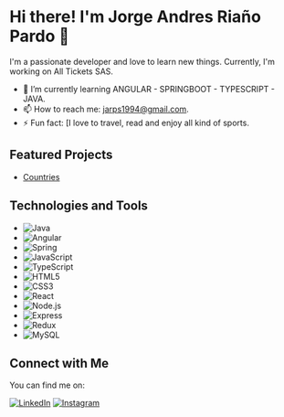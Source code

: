 # Hi there! I'm Jorge Andres Riaño Pardo 👋

I'm a passionate developer and love to learn new things. Currently, I'm working on All Tickets SAS.

- 🌱 I’m currently learning ANGULAR - SPRINGBOOT - TYPESCRIPT - JAVA.
- 📫 How to reach me: jarps1994@gmail.com.
- ⚡ Fun fact: [I love to travel, read and enjoy all kind of sports.

## Featured Projects
- [Countries](github.com/jarp1994/Countries-PI)


## Technologies and Tools

- ![Java](https://img.shields.io/badge/Java-ED8B00?style=flat&logo=java&logoColor=white)
- ![Angular](https://img.shields.io/badge/Angular-DD0031?style=flat&logo=angular&logoColor=white)
- ![Spring](https://img.shields.io/badge/Spring-6DB33F?style=flat&logo=spring&logoColor=white)
- ![JavaScript](https://img.shields.io/badge/JavaScript-F7DF1E?style=flat&logo=javascript&logoColor=black)
- ![TypeScript](https://img.shields.io/badge/TypeScript-007ACC?style=flat&logo=typescript&logoColor=white)
- ![HTML5](https://img.shields.io/badge/HTML5-E34F26?style=flat&logo=html5&logoColor=white)
- ![CSS3](https://img.shields.io/badge/CSS3-1572B6?style=flat&logo=css3&logoColor=white)
- ![React](https://img.shields.io/badge/React-61DAFB?style=flat&logo=react&logoColor=black)
- ![Node.js](https://img.shields.io/badge/Node.js-339933?style=flat&logo=node.js&logoColor=white)
- ![Express](https://img.shields.io/badge/Express-000000?style=flat&logo=express&logoColor=white)
- ![Redux](https://img.shields.io/badge/Redux-764ABC?style=flat&logo=redux&logoColor=white)
- ![MySQL](https://img.shields.io/badge/MySQL-00758F?style=flat&logo=mysql&logoColor=white)

## Connect with Me

You can find me on:

[![LinkedIn](https://img.shields.io/badge/LinkedIn-Profile-blue?style=flat&logo=linkedin&logoColor=white)](www.linkedin.com/in/jorgeariano)
[![Instagram](https://img.shields.io/badge/Instagram-@jorgeriano_-E4405F?style=flat&logo=instagram&logoColor=white)](https://www.instagram.com/jorgeriano_)



